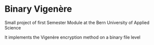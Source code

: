 # Binary Vigenère 
Small project of first Semester Module at the Bern University of Applied Science

It implements the Vigenère encryption method on a binary file level
